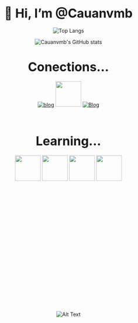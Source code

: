 <center>

# <span style="font-size:larger;">👋 Hi, I’m @Cauanvmb
</span>


![Top Langs](https://github-readme-stats.vercel.app/api/top-langs/?username=cauanvmb&show_progress=true&theme=dracula)

![Cauanvmb's GitHub stats](https://github-readme-stats.vercel.app/api?username=cauanvmb&show_icons=true&theme=dracula)


# <span style="font-size:larger;">Conections...
</span>

[![blog](https://img.shields.io/badge/LinkedIn-0077B5?style=for-the-badge&logo=linkedin&logoColor=white)](https://www.linkedin.com/in/cauan-barbaglio/) 
[<img src="https://hermes.digitalinnovation.one/assets/diome/logo-full.svg" width="70">](https://web.dio.me/users/cauanvmb15?tab=achievements)
[![Blog](https://img.shields.io/badge/Gmail-D14836?style=for-the-badge&logo=gmail&logoColor=white)](cauanvmb15@gmail.com)

<br>

 # <span style="font-size:larger;">Learning...
</span>

<img src="https://www.svgrepo.com/show/331760/sql-database-generic.svg" width="70" height="70">
<img src="https://cdn4.iconfinder.com/data/icons/logos-and-brands/512/181_Java_logo_logos-512.png" width="70" height="70">
<img src="https://upload.wikimedia.org/wikipedia/commons/thumb/c/c3/Python-logo-notext.svg/1869px-Python-logo-notext.svg.png" width="70" height="70">
<img src="https://upload.wikimedia.org/wikipedia/commons/thumb/9/99/Unofficial_JavaScript_logo_2.svg/1200px-Unofficial_JavaScript_logo_2.svg.png" width="70" height="70">

<br>
<br>
<br>
<br>
<br>
<br>
<br>
<br>
<br>
<br>
<br>
<br>
<br>
<br>
<br>
<br>
<br>
<br>
<br>
<br>
<br>


![Alt Text](https://media.tenor.com/nmqaZE4m2GwAAAAC/hidenori-tabata-glasses.gif)





